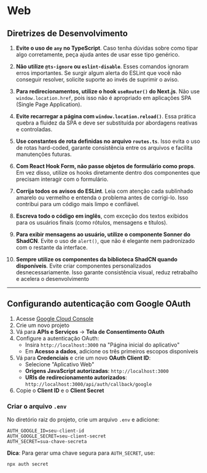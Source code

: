 # Web

## Diretrizes de Desenvolvimento

1. **Evite o uso de `any` no TypeScript**. Caso tenha dúvidas sobre como tipar algo corretamente, peça ajuda antes de usar esse tipo genérico.

2. **Não utilize `@ts-ignore` ou `eslint-disable`**. Esses comandos ignoram erros importantes. Se surgir algum alerta do ESLint que você não conseguir resolver, solicite suporte ao invés de suprimir o aviso.

3. **Para redirecionamentos, utilize o hook `useRouter()` do Next.js**. Não use `window.location.href`, pois isso não é apropriado em aplicações SPA (Single Page Application).

4. **Evite recarregar a página com `window.location.reload()`**. Essa prática quebra a fluidez da SPA e deve ser substituída por abordagens reativas e controladas.

5. **Use constantes de rota definidas no arquivo `routes.ts`**. Isso evita o uso de rotas hard-coded, garante consistência entre os arquivos e facilita manutenções futuras.

6. **Com React Hook Form, não passe objetos de formulário como props**. Em vez disso, utilize os hooks diretamente dentro dos componentes que precisam interagir com o formulário.

7. **Corrija todos os avisos do ESLint**. Leia com atenção cada sublinhado amarelo ou vermelho e entenda o problema antes de corrigi-lo. Isso contribui para um código mais limpo e confiável.

8. **Escreva todo o código em inglês**, com exceção dos textos exibidos para os usuários finais (como rótulos, mensagens e títulos).

9. **Para exibir mensagens ao usuário, utilize o componente Sonner do ShadCN**. Evite o uso de `alert()`, que não é elegante nem padronizado com o restante da interface.

10. **Sempre utilize os componentes da biblioteca ShadCN quando disponíveis**. Evite criar componentes personalizados desnecessariamente. Isso garante consistência visual, reduz retrabalho e acelera o desenvolvimento

---

## Configurando autenticação com Google OAuth

1. Acesse [Google Cloud Console](https://console.cloud.google.com/cloud-resource-manager)
2. Crie um novo projeto
3. Vá para **APIs e Serviços** -> **Tela de Consentimento OAuth**
4. Configure a autenticação OAuth:
    - Insira `http://localhost:3000` na "Página inicial do aplicativo"
    - Em **Acesso a dados**, adicione os três primeiros escopos disponíveis
5. Vá para **Credenciais** e crie um novo **OAuth Client ID**:
    - Selecione "Aplicativo Web"
    - **Origens JavaScript autorizadas**: `http://localhost:3000`
    - **URIs de redirecionamento autorizados**: `http://localhost:3000/api/auth/callback/google`
6. Copie o **Client ID** e o **Client Secret**

### Criar o arquivo `.env`

No diretório raiz do projeto, crie um arquivo `.env` e adicione:

```env
AUTH_GOOGLE_ID=seu-client-id
AUTH_GOOGLE_SECRET=seu-client-secret
AUTH_SECRET=sua-chave-secreta
```

**Dica**: Para gerar uma chave segura para `AUTH_SECRET`, use:

```bash
npx auth secret
```